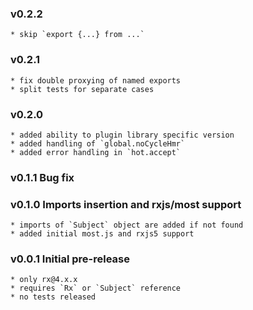 ### v0.2.2
    * skip `export {...} from ...`
### v0.2.1
    * fix double proxying of named exports
    * split tests for separate cases
### v0.2.0 
    * added ability to plugin library specific version
    * added handling of `global.noCycleHmr`
    * added error handling in `hot.accept`
### v0.1.1 Bug fix
### v0.1.0 Imports insertion and rxjs/most support 
    * imports of `Subject` object are added if not found
    * added initial most.js and rxjs5 support    

### v0.0.1 Initial pre-release 
    * only rx@4.x.x 
    * requires `Rx` or `Subject` reference
    * no tests released